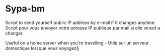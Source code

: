# Sypa-bm
Script to send yourself public IP address by e-mail if it changes anytime. Script pour vous envoyer votre adresse IP publique par mail si elle venait a changer. 

Useful on a home server when you're travelling - Utile sur un serveur domestique lorsque vous voyagez§
